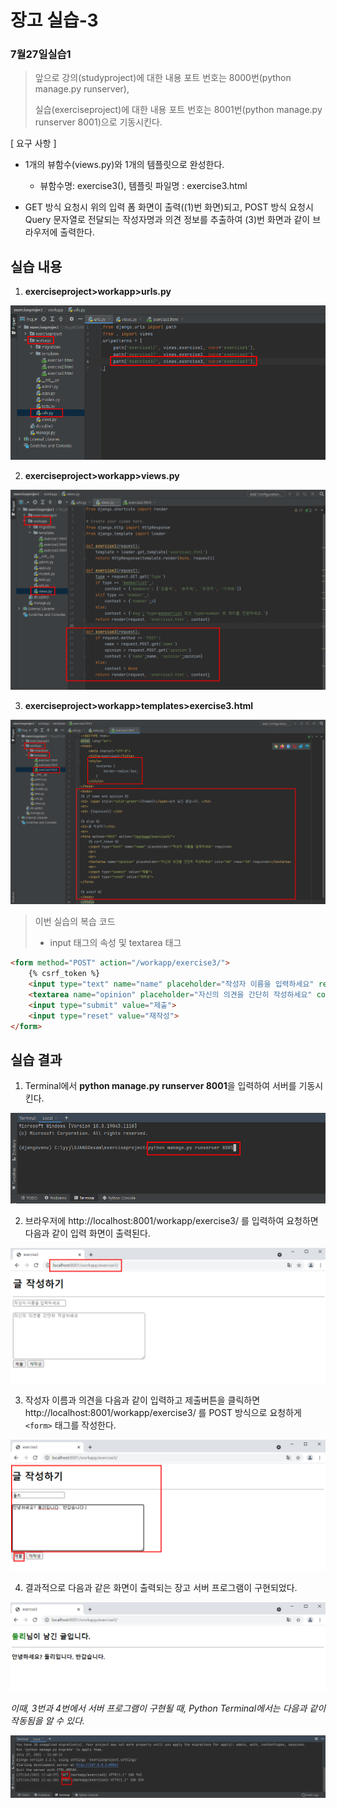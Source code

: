 # 장고 실습-3

### 7월27일실습1

> 앞으로 강의(studyproject)에 대한 내용 포트 번호는 8000번(python manage.py runserver),
>
> 실습(exerciseproject)에 대한 내용 포트 번호는 8001번(python manage.py runserver 8001)으로 기동시킨다.

[ 요구 사항 ]

- 1개의 뷰함수(views.py)와 1개의 템플릿으로 완성한다.
  - 뷰함수명: exercise3(), 템플릿 파일명 : exercise3.html

- GET 방식 요청시 위의 입력 폼 화면이 출력((1)번 화면)되고, POST 방식 요청시 Query 문자열로 전달되는 작성자명과 의견 정보를 추출하여 (3)번 화면과 같이 브라우저에 출력한다.





## 실습 내용

1. **exerciseproject>workapp>urls.py**

![image-20210727114332412](md-images/image-20210727114332412.png)



2. **exerciseproject>workapp>views.py**

![image-20210727143443419](md-images/image-20210727143443419.png)



3. **exerciseproject>workapp>templates>exercise3.html**

![image-20210727114515053](md-images/image-20210727114515053.png)



> 이번 실습의 복습 코드
>
> * input 태그의 속성 및 textarea 태그

```html
<form method="POST" action="/workapp/exercise3/">
    {% csrf_token %}
    <input type="text" name="name" placeholder="작성자 이름을 입력하세요" required>
    <textarea name="opinion" placeholder="자신의 의견을 간단히 작성하세요" cols="60" rows="10" required></textarea>
    <input type="submit" value="제출">
    <input type="reset" value="재작성">
</form>
```





## 실습 결과

1. Terminal에서 **python manage.py runserver 8001**을 입력하여 서버를 기동시킨다.

![image-20210727114548847](md-images/image-20210727114548847.png)



2. 브라우저에 http://localhost:8001/workapp/exercise3/ 를 입력하여 요청하면 다음과 같이 입력 화면이 출력된다.

![image-20210727114819419](md-images/image-20210727114819419.png)



3. 작성자 이름과 의견을 다음과 같이 입력하고 제출버튼을 클릭하면 http://localhost:8001/workapp/exercise3/ 를 POST 방식으로 요청하게 `<form>` 태그를 작성한다.

![image-20210727114934532](md-images/image-20210727114934532.png)



4. 결과적으로 다음과 같은 화면이 출력되는 장고 서버 프로그램이 구현되었다.

![image-20210727115014519](md-images/image-20210727115014519.png)



*이때, 3번과 4번에서 서버 프로그램이 구현될 때, Python Terminal에서는 다음과 같이 작동됨을 알 수 있다.*

![image-20210727115113704](md-images/image-20210727115113704.png)


